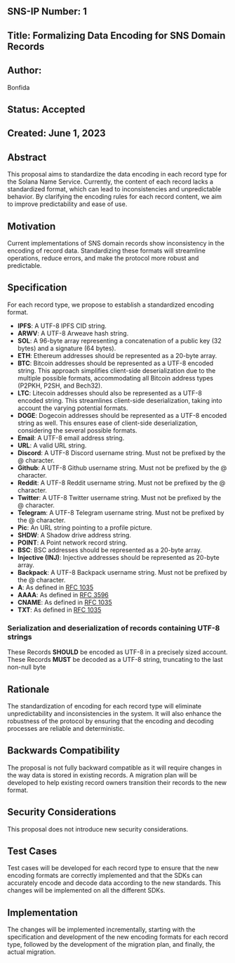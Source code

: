 ## SNS-IP Number: 1

## Title: Formalizing Data Encoding for SNS Domain Records

## Author:

Bonfida

## Status: Accepted

## Created: June 1, 2023

## Abstract

This proposal aims to standardize the data encoding in each record type for the Solana Name Service. Currently, the content of each record lacks a standardized format, which can lead to inconsistencies and unpredictable behavior. By clarifying the encoding rules for each record content, we aim to improve predictability and ease of use.

## Motivation

Current implementations of SNS domain records show inconsistency in the encoding of record data. Standardizing these formats will streamline operations, reduce errors, and make the protocol more robust and predictable.

## Specification

For each record type, we propose to establish a standardized encoding format.

- **IPFS**: A UTF-8 IPFS CID string.
- **ARWV**: A UTF-8 Arweave hash string.
- **SOL**: A 96-byte array representing a concatenation of a public key (32 bytes) and a signature (64 bytes).
- **ETH**: Ethereum addresses should be represented as a 20-byte array.
- **BTC**: Bitcoin addresses should be represented as a UTF-8 encoded string. This approach simplifies client-side deserialization due to the multiple possible formats, accommodating all Bitcoin address types (P2PKH, P2SH, and Bech32).
- **LTC**: Litecoin addresses should also be represented as a UTF-8 encoded string. This streamlines client-side deserialization, taking into account the varying potential formats.
- **DOGE**: Dogecoin addresses should be represented as a UTF-8 encoded string as well. This ensures ease of client-side deserialization, considering the several possible formats.
- **Email**: A UTF-8 email address string.
- **URL**: A valid URL string.
- **Discord**: A UTF-8 Discord username string. Must not be prefixed by the @ character.
- **Github**: A UTF-8 Github username string. Must not be prefixed by the @ character.
- **Reddit**: A UTF-8 Reddit username string. Must not be prefixed by the @ character.
- **Twitter**: A UTF-8 Twitter username string. Must not be prefixed by the @ character.
- **Telegram**: A UTF-8 Telegram username string. Must not be prefixed by the @ character.
- **Pic**: An URL string pointing to a profile picture.
- **SHDW**: A Shadow drive address string.
- **POINT**: A Point network record string.
- **BSC**: BSC addresses should be represented as a 20-byte array.
- **Injective (INJ)**: Injective addresses should be represented as 20-byte array.
- **Backpack**: A UTF-8 Backpack username string. Must not be prefixed by the @ character.
- **A**: As defined in [RFC 1035](https://datatracker.ietf.org/doc/html/rfc1035)
- **AAAA**: As defined in [RFC 3596](https://datatracker.ietf.org/doc/rfc3596/)
- **CNAME**: As defined in [RFC 1035](https://datatracker.ietf.org/doc/html/rfc1035)
- **TXT**: As defined in [RFC 1035](https://datatracker.ietf.org/doc/html/rfc1035)

### Serialization and deserialization of records containing UTF-8 strings

These Records **SHOULD** be encoded as UTF-8 in a precisely sized account. These Records **MUST** be decoded as a UTF-8 string, truncating to the last non-null byte

## Rationale

The standardization of encoding for each record type will eliminate unpredictability and inconsistencies in the system. It will also enhance the robustness of the protocol by ensuring that the encoding and decoding processes are reliable and deterministic.

## Backwards Compatibility

The proposal is not fully backward compatible as it will require changes in the way data is stored in existing records. A migration plan will be developed to help existing record owners transition their records to the new format.

## Security Considerations

This proposal does not introduce new security considerations.

## Test Cases

Test cases will be developed for each record type to ensure that the new encoding formats are correctly implemented and that the SDKs can accurately encode and decode data according to the new standards. This changes will be implemented on all the different SDKs.

## Implementation

The changes will be implemented incrementally, starting with the specification and development of the new encoding formats for each record type, followed by the development of the migration plan, and finally, the actual migration.
